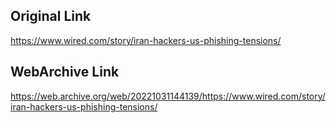 ## Original Link

https://www.wired.com/story/iran-hackers-us-phishing-tensions/

## WebArchive Link

https://web.archive.org/web/20221031144139/https://www.wired.com/story/iran-hackers-us-phishing-tensions/

